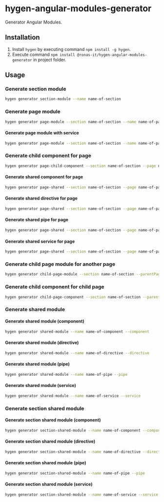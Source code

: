 # hygen-angular-modules-generator

Generator Angular Modules.

## Installation

1. Install `hygen` by executing command `npm install -g hygen`.
1. Execute command `npm install @ronas-it/hygen-angular-modules-generator` in project folder.

## Usage

### Generate section module

```bash
hygen generator section-module --name name-of-section
```

### Generate page module

```bash
hygen generator page-module --section name-of-section --name name-of-page
```

#### Generate page module with service

```bash
hygen generator page-module --section name-of-section --name name-of-page --withService
```

### Generate child component for page

```bash
hygen generator page-child-component --section name-of-section --page name-of-page --name name-of-component
```

#### Generate shared component for page

```bash
hygen generator page-shared --section name-of-section --page name-of-page --name name-of-component --component
```

#### Generate shared directive for page

```bash
hygen generator page-shared --section name-of-section --page name-of-page --name name-of-directive --directive
```

#### Generate shared pipe for page

```bash
hygen generator page-shared --section name-of-section --page name-of-page --name name-of-pipe --pipe
```

#### Generate shared service for page

```bash
hygen generator page-shared --section name-of-section --page name-of-page --name name-of-service --service
```

### Generate child page module for another page

```bash
hygen generator child-page-module --section name-of-section --parentPage name-of-page --name name-of-child-page
```

### Generate child component for child page

```bash
hygen generator child-page-component --section name-of-section --parentPage name-of-parent-page --page name-of-child-page --name name-of-component
```

### Generate shared module

#### Generate shared module (component)

```bash
hygen generator shared-module --name name-of-component --component
```

#### Generate shared module (directive)

```bash
hygen generator shared-module --name name-of-directive --directive
```

#### Generate shared module (pipe)

```bash
hygen generator shared-module --name name-of-pipe --pipe
```

#### Generate shared module (service)

```bash
hygen generator shared-module --name name-of-service --service
```

### Generate section shared module

#### Generate section shared module (component)

```bash
hygen generator section-shared-module --name name-of-component --component
```

#### Generate section shared module (directive)

```bash
hygen generator section-shared-module --name name-of-directive --directive
```

#### Generate section shared module (pipe)

```bash
hygen generator section-shared-module --name name-of-pipe --pipe
```

#### Generate section shared module (service)

```bash
hygen generator section-shared-module --name name-of-service --service
```
